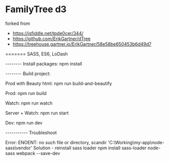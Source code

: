 # FamilyTree d3

forked from
- https://jsfiddle.net/tpde0cer/344/
- https://github.com/ErikGartner/dTree
- https://treehouse.gartner.io/ErikGartner/58e58be650453b6d49d7


======= SASS, ES6, LoDash

-------- Install packages:
npm install



-------- Build project:

Prod with Beauty html:
npm run build-and-beautify

Prod:
npm run build

Watch:
npm run watch

Server + Watch:
npm run start

Dev:
npm run dev


----------- Troubleshoot

Error: ENOENT: no such file or directory, scandir 'C:\Working\my-app\node-sass\vendor'
Solution - reinstall sass loader
npm install sass-loader node-sass webpack --save-dev

